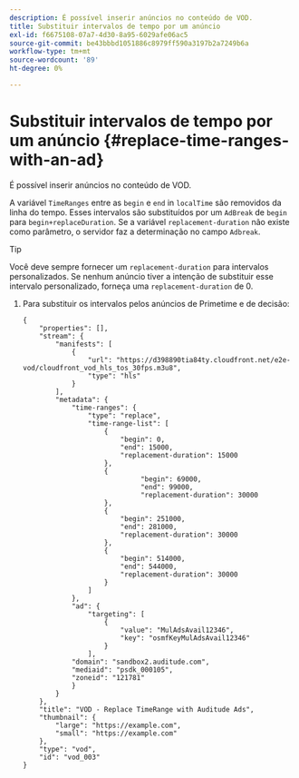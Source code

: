 ```yaml
---
description: É possível inserir anúncios no conteúdo de VOD.
title: Substituir intervalos de tempo por um anúncio
exl-id: f6675108-07a7-4d30-8a95-6029afe06ac5
source-git-commit: be43bbbd1051886c8979ff590a3197b2a7249b6a
workflow-type: tm+mt
source-wordcount: '89'
ht-degree: 0%

---
```


# Substituir intervalos de tempo por um anúncio {#replace-time-ranges-with-an-ad}

É possível inserir anúncios no conteúdo de VOD.

A variável `TimeRanges` entre as `begin` e `end` in `localTime` são removidos da linha do tempo. Esses intervalos são substituídos por um `AdBreak` de `begin` para `begin+replaceDuration`. Se a variável `replacement-duration` não existe como parâmetro, o servidor faz a determinação no campo `Adbreak`.

>[!TIP]
>
>Você deve sempre fornecer um `replacement-duration` para intervalos personalizados. Se nenhum anúncio tiver a intenção de substituir esse intervalo personalizado, forneça uma `replacement-duration` de 0.

1. Para substituir os intervalos pelos anúncios de Primetime e de decisão:

   ```
   {   
       "properties": [],
       "stream": {
           "manifests": [
               {
                   "url": "https://d398890tia84ty.cloudfront.net/e2e-vod/cloudfront_vod_hls_tos_30fps.m3u8",
                   "type": "hls"
               }
           ],
           "metadata": {
               "time-ranges": {
                   "type": "replace",
                   "time-range-list": [
                       {
                           "begin": 0,
                           "end": 15000,
                           "replacement-duration": 15000
                       },
                       {
                                "begin": 69000,
                                "end": 99000,
                                "replacement-duration": 30000
                       },
                       {
                           "begin": 251000,
                           "end": 281000,
                           "replacement-duration": 30000
                       },
                       {
                           "begin": 514000,
                           "end": 544000,
                           "replacement-duration": 30000
                       }
                   ]
               },
               "ad": {
                   "targeting": [
                       {
                           "value": "MulAdsAvail12346",
                           "key": "osmfKeyMulAdsAvail12346"
                       }
                   ],
               "domain": "sandbox2.auditude.com",
               "mediaid": "psdk_000105",
               "zoneid": "121781"
               }     
           }
       },   
       "title": "VOD - Replace TimeRange with Auditude Ads",
       "thumbnail": {
           "large": "https://example.com",
           "small": "https://example.com"
       },
       "type": "vod",
       "id": "vod_003"
   }
   ```
